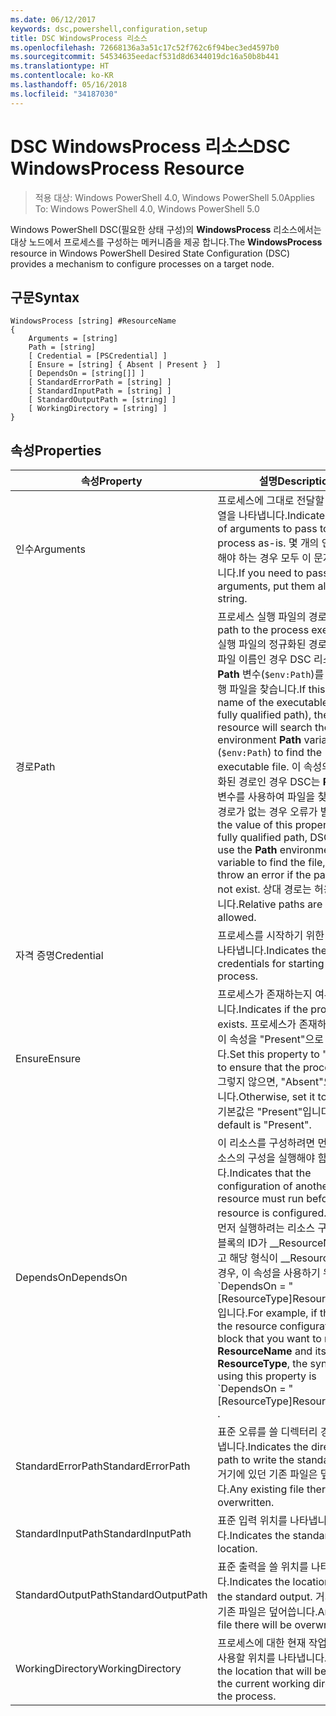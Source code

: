 ```yaml
---
ms.date: 06/12/2017
keywords: dsc,powershell,configuration,setup
title: DSC WindowsProcess 리소스
ms.openlocfilehash: 72668136a3a51c17c52f762c6f94bec3ed4597b0
ms.sourcegitcommit: 54534635eedacf531d8d6344019dc16a50b8b441
ms.translationtype: HT
ms.contentlocale: ko-KR
ms.lasthandoff: 05/16/2018
ms.locfileid: "34187030"
---
```

# <a name="dsc-windowsprocess-resource"></a><span data-ttu-id="2b4cb-103">DSC WindowsProcess 리소스</span><span class="sxs-lookup"><span data-stu-id="2b4cb-103">DSC WindowsProcess Resource</span></span>

> <span data-ttu-id="2b4cb-104">적용 대상: Windows PowerShell 4.0, Windows PowerShell 5.0</span><span class="sxs-lookup"><span data-stu-id="2b4cb-104">Applies To: Windows PowerShell 4.0, Windows PowerShell 5.0</span></span>

<span data-ttu-id="2b4cb-105">Windows PowerShell DSC(필요한 상태 구성)의 **WindowsProcess** 리소스에서는 대상 노드에서 프로세스를 구성하는 메커니즘을 제공 합니다.</span><span class="sxs-lookup"><span data-stu-id="2b4cb-105">The **WindowsProcess** resource in Windows PowerShell Desired State Configuration (DSC) provides a mechanism to configure processes on a target node.</span></span>

## <a name="syntax"></a><span data-ttu-id="2b4cb-106">구문</span><span class="sxs-lookup"><span data-stu-id="2b4cb-106">Syntax</span></span>

```
WindowsProcess [string] #ResourceName
{
    Arguments = [string]
    Path = [string]
    [ Credential = [PSCredential] ]
    [ Ensure = [string] { Absent | Present }  ]
    [ DependsOn = [string[]] ]
    [ StandardErrorPath = [string] ]
    [ StandardInputPath = [string] ]
    [ StandardOutputPath = [string] ]
    [ WorkingDirectory = [string] ]
}
```

## <a name="properties"></a><span data-ttu-id="2b4cb-107">속성</span><span class="sxs-lookup"><span data-stu-id="2b4cb-107">Properties</span></span>
|  <span data-ttu-id="2b4cb-108">속성</span><span class="sxs-lookup"><span data-stu-id="2b4cb-108">Property</span></span>  |  <span data-ttu-id="2b4cb-109">설명</span><span class="sxs-lookup"><span data-stu-id="2b4cb-109">Description</span></span>   |
|---|---|
| <span data-ttu-id="2b4cb-110">인수</span><span class="sxs-lookup"><span data-stu-id="2b4cb-110">Arguments</span></span>| <span data-ttu-id="2b4cb-111">프로세스에 그대로 전달할 인수의 문자열을 나타냅니다.</span><span class="sxs-lookup"><span data-stu-id="2b4cb-111">Indicates a string of arguments to pass to the process as-is.</span></span> <span data-ttu-id="2b4cb-112">몇 개의 인수를 전달해야 하는 경우 모두 이 문자열에 넣습니다.</span><span class="sxs-lookup"><span data-stu-id="2b4cb-112">If you need to pass several arguments, put them all in this string.</span></span>|
| <span data-ttu-id="2b4cb-113">경로</span><span class="sxs-lookup"><span data-stu-id="2b4cb-113">Path</span></span>| <span data-ttu-id="2b4cb-114">프로세스 실행 파일의 경로입니다.</span><span class="sxs-lookup"><span data-stu-id="2b4cb-114">The path to the process executable.</span></span> <span data-ttu-id="2b4cb-115">실행 파일의 정규화된 경로가 아니라 파일 이름인 경우 DSC 리소스는 환경 **Path** 변수(`$env:Path`)를 검색하여 실행 파일을 찾습니다.</span><span class="sxs-lookup"><span data-stu-id="2b4cb-115">If this the file name of the executable (not the fully qualified path), the DSC resource will search the environment **Path** variable (`$env:Path`) to find the executable file.</span></span> <span data-ttu-id="2b4cb-116">이 속성의 값이 정규화된 경로인 경우 DSC는 **Path** 환경 변수를 사용하여 파일을 찾지 않으며 경로가 없는 경우 오류가 발생합니다.</span><span class="sxs-lookup"><span data-stu-id="2b4cb-116">If the value of this property is a fully qualified path, DSC will not use the **Path** environment variable to find the file, and will throw an error if the path does not exist.</span></span> <span data-ttu-id="2b4cb-117">상대 경로는 허용되지 않습니다.</span><span class="sxs-lookup"><span data-stu-id="2b4cb-117">Relative paths are not allowed.</span></span>|
| <span data-ttu-id="2b4cb-118">자격 증명</span><span class="sxs-lookup"><span data-stu-id="2b4cb-118">Credential</span></span>| <span data-ttu-id="2b4cb-119">프로세스를 시작하기 위한 자격 증명을 나타냅니다.</span><span class="sxs-lookup"><span data-stu-id="2b4cb-119">Indicates the credentials for starting the process.</span></span>|
| <span data-ttu-id="2b4cb-120">Ensure</span><span class="sxs-lookup"><span data-stu-id="2b4cb-120">Ensure</span></span>| <span data-ttu-id="2b4cb-121">프로세스가 존재하는지 여부를 나타냅니다.</span><span class="sxs-lookup"><span data-stu-id="2b4cb-121">Indicates if the process exists.</span></span> <span data-ttu-id="2b4cb-122">프로세스가 존재하도록 하려면 이 속성을 "Present"으로 설정합니다.</span><span class="sxs-lookup"><span data-stu-id="2b4cb-122">Set this property to "Present" to ensure that the process exists.</span></span> <span data-ttu-id="2b4cb-123">그렇지 않으면, "Absent"으로 설정합니다.</span><span class="sxs-lookup"><span data-stu-id="2b4cb-123">Otherwise, set it to "Absent".</span></span> <span data-ttu-id="2b4cb-124">기본값은 "Present"입니다.</span><span class="sxs-lookup"><span data-stu-id="2b4cb-124">The default is "Present".</span></span>|
| <span data-ttu-id="2b4cb-125">DependsOn</span><span class="sxs-lookup"><span data-stu-id="2b4cb-125">DependsOn</span></span> | <span data-ttu-id="2b4cb-126">이 리소스를 구성하려면 먼저 다른 리소스의 구성을 실행해야 함을 나타냅니다.</span><span class="sxs-lookup"><span data-stu-id="2b4cb-126">Indicates that the configuration of another resource must run before this resource is configured.</span></span> <span data-ttu-id="2b4cb-127">예를 들어, 먼저 실행하려는 리소스 구성 스크립트 블록의 ID가 __ResourceName__이고 해당 형식이 __ResourceType__일 경우, 이 속성을 사용하기 위한 구문은 \`DependsOn = "[ResourceType]ResourceName"\`\`입니다.</span><span class="sxs-lookup"><span data-stu-id="2b4cb-127">For example, if the ID of the resource configuration script block that you want to run first is __ResourceName__ and its type is __ResourceType__, the syntax for using this property is \`DependsOn = "[ResourceType]ResourceName"\`\` .</span></span>|
| <span data-ttu-id="2b4cb-128">StandardErrorPath</span><span class="sxs-lookup"><span data-stu-id="2b4cb-128">StandardErrorPath</span></span>| <span data-ttu-id="2b4cb-129">표준 오류를 쓸 디렉터리 경로를 나타냅니다.</span><span class="sxs-lookup"><span data-stu-id="2b4cb-129">Indicates the directory path to write the standard error.</span></span> <span data-ttu-id="2b4cb-130">거기에 있던 기존 파일은 덮어씁니다.</span><span class="sxs-lookup"><span data-stu-id="2b4cb-130">Any existing file there will be overwritten.</span></span>|
| <span data-ttu-id="2b4cb-131">StandardInputPath</span><span class="sxs-lookup"><span data-stu-id="2b4cb-131">StandardInputPath</span></span>| <span data-ttu-id="2b4cb-132">표준 입력 위치를 나타냅니다.</span><span class="sxs-lookup"><span data-stu-id="2b4cb-132">Indicates the standard input location.</span></span>|
| <span data-ttu-id="2b4cb-133">StandardOutputPath</span><span class="sxs-lookup"><span data-stu-id="2b4cb-133">StandardOutputPath</span></span>| <span data-ttu-id="2b4cb-134">표준 출력을 쓸 위치를 나타냅니다.</span><span class="sxs-lookup"><span data-stu-id="2b4cb-134">Indicates the location to write the standard output.</span></span> <span data-ttu-id="2b4cb-135">거기에 있던 기존 파일은 덮어씁니다.</span><span class="sxs-lookup"><span data-stu-id="2b4cb-135">Any existing file there will be overwritten.</span></span>|
| <span data-ttu-id="2b4cb-136">WorkingDirectory</span><span class="sxs-lookup"><span data-stu-id="2b4cb-136">WorkingDirectory</span></span>| <span data-ttu-id="2b4cb-137">프로세스에 대한 현재 작업 디렉터리로 사용할 위치를 나타냅니다.</span><span class="sxs-lookup"><span data-stu-id="2b4cb-137">Indicates the location that will be used as the current working directory for the process.</span></span>|